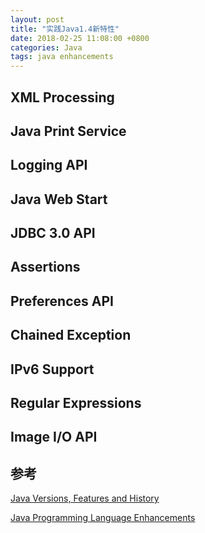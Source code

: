 ```yaml
---
layout: post
title: "实践Java1.4新特性"
date: 2018-02-25 11:08:00 +0800
categories: Java
tags: java enhancements
---
```


## XML Processing

## Java Print Service

## Logging API

## Java Web Start

## JDBC 3.0 API

## Assertions

## Preferences API

## Chained Exception

## IPv6 Support

## Regular Expressions

## Image I/O API

## 参考

[Java Versions, Features and History](https://javapapers.com/core-java/java-features-and-history/)

[Java Programming Language Enhancements](https://docs.oracle.com/javase/8/docs/technotes/guides/language/enhancements.html)